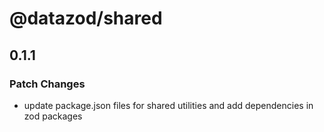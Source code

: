 # @datazod/shared

## 0.1.1

### Patch Changes

- update package.json files for shared utilities and add dependencies in zod packages

